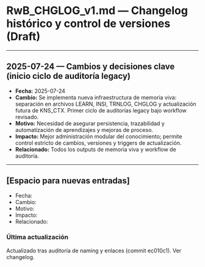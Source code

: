 # RwB_CHGLOG_v1.md — Changelog histórico y control de versiones (Draft)

---

## 2025-07-24 — Cambios y decisiones clave (inicio ciclo de auditoría legacy)
- **Fecha:** 2025-07-24
- **Cambio:** Se implementa nueva infraestructura de memoria viva: separación en archivos LEARN, INSI, TRNLOG, CHGLOG y actualización futura de KNS_CTX. Primer ciclo de auditorías legacy bajo workflow revisado.
- **Motivo:** Necesidad de asegurar persistencia, trazabilidad y automatización de aprendizajes y mejoras de proceso.
- **Impacto:** Mejor administración modular del conocimiento; permite control estricto de cambios, versiones y triggers de actualización.
- **Relacionado:** Todos los outputs de memoria viva y workflow de auditoría.

---

## [Espacio para nuevas entradas]

- Fecha:
- Cambio:
- Motivo:
- Impacto:
- Relacionado:


### Última actualización

Actualizado tras auditoría de naming y enlaces (commit ec010c1). Ver changelog.
